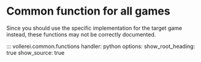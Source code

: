 # Common function for all games

Since you should use the specific implementation for the target game instead, these functions may not be correctly documented.

::: vollerei.common.functions
    handler: python
    options:
      show_root_heading: true
      show_source: true
